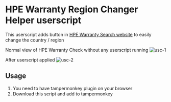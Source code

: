 # HPE Warranty Region Changer Helper userscript
This userscript adds button in [HPE Warranty Search website](https://support.hpe.com/hpsc/wc/public/home) to easily change the country / region

Normal view of HPE Warranty Check without any userscript running
![usc-1](https://user-images.githubusercontent.com/63829388/200711835-a79b8f79-5f29-4f82-a73c-96e4cd4cb567.png)


After userscript applied
![usc-2](https://user-images.githubusercontent.com/63829388/200711858-d9a1fc4b-f2ee-439c-ae2a-4afa4b9f4abd.png)

## Usage
  1. You need to have tampermonkey plugin on your browser
  2. Download this script and add to tampermonkey
